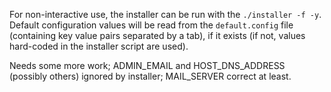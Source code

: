 For non-interactive use, the installer can be run with the `./installer -f -y`.
Default configuration values will be read from the `default.config` file (containing key value pairs separated by a tab), if it exists (if not, values hard-coded in the installer script are used).

Needs some more work; ADMIN_EMAIL and HOST_DNS_ADDRESS (possibly others) ignored by installer; MAIL_SERVER correct at least.

